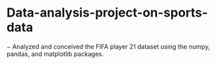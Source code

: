 # Data-analysis-project-on-sports-data
− Analyzed and conceived the FIFA player 21 dataset using the numpy, pandas, and matplotlib packages.
